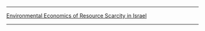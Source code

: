
---

[Environmental Economics of Resource Scarcity in Israel](amadkayani.github.io/Assignment_2.pdf)






---
